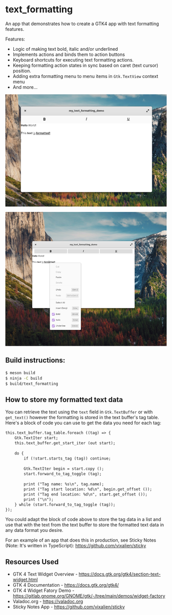 # text_formatting

An app that demonstrates how to create a GTK4 app with text formatting features.

Features:

- Logic of making text bold, italic and/or underlined
- Implements actions and binds them to action buttons
- Keyboard shortcuts for executing text formatting actions.
- Keeping formatting action states in sync based on caret (text cursor) position.
- Adding extra formatting menu to menu items in `Gtk.TextView` context menu
- And more...

![Demo Application](img/demo.png)

![Demo Application with context menu opened](img/context-menu.png)

## Build instructions:

```Bash
$ meson build
$ ninja -C build
$ build/text_formatting
```

## How to store my formatted text data

You can retrieve the text using the `text` field in `Gtk.TextBuffer` or with `get_text()` however
the formatting is stored in the text buffer's tag table. Here's a block of code you can use to get the data you need
for each tag:

```vala
this.text_buffer.tag_table.foreach ((tag) => {
    Gtk.TextIter start;
    this.text_buffer.get_start_iter (out start);

    do {
        if (!start.starts_tag (tag)) continue;

        Gtk.TextIter begin = start.copy ();
        start.forward_to_tag_toggle (tag);

        print ("Tag name: %s\n", tag.name);
        print ("Tag start location: %d\n", begin.get_offset ());
        print ("Tag end location: %d\n", start.get_offset ());
        print ("\n");
    } while (start.forward_to_tag_toggle (tag));
});
```

You could adapt the block of code above to store the tag data in a list and use that with the text from the text buffer
to store the formatted text data in any data format you desire.

For an example of an app that does this in production, see Sticky Notes (Note: It's written in TypeScript): https://github.com/vixalien/sticky

## Resources Used

- GTK 4 Text Widget Overview - https://docs.gtk.org/gtk4/section-text-widget.html
- GTK 4 Documentation - https://docs.gtk.org/gtk4/
- GTK 4 Widget Fatory Demo - https://gitlab.gnome.org/GNOME/gtk/-/tree/main/demos/widget-factory
- Valadoc.org - https://valadoc.org
- Sticky Notes App - https://github.com/vixalien/sticky
